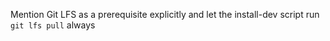 Mention Git LFS as a prerequisite explicitly and let the install-dev script run `git lfs pull` always
